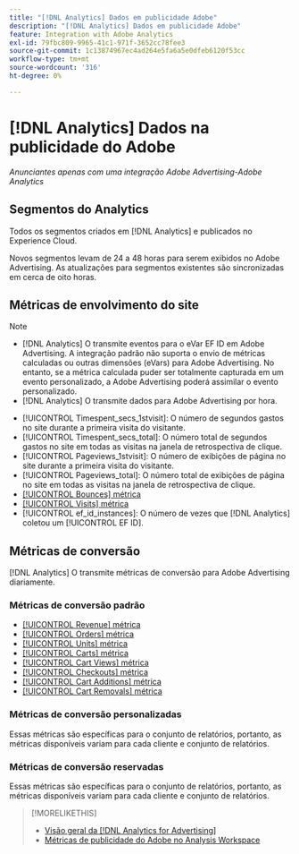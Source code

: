 ```yaml
---
title: "[!DNL Analytics] Dados em publicidade Adobe"
description: "[!DNL Analytics] Dados em publicidade Adobe"
feature: Integration with Adobe Analytics
exl-id: 79fbc809-9965-41c1-971f-3652cc78fee3
source-git-commit: 1c13874967ec4ad264e5fa6a5e0dfeb6120f53cc
workflow-type: tm+mt
source-wordcount: '316'
ht-degree: 0%

---
```


# [!DNL Analytics] Dados na publicidade do Adobe

*Anunciantes apenas com uma integração Adobe Advertising-Adobe Analytics*

## Segmentos do Analytics

Todos os segmentos criados em [!DNL Analytics] e publicados no Experience Cloud.

Novos segmentos levam de 24 a 48 horas para serem exibidos no Adobe Advertising. As atualizações para segmentos existentes são sincronizadas em cerca de oito horas.

<!-- I added "metric" to some of the links below, even though it looks redundant, because of syntax limitations: If you use [!DNL] or [!UICONTROL] as the sole text of a link (such as [[!UICONTROL Revenue]], the tag is included in the link text (such as "[!UICONTROL Revenue]") when it's published. -->

## Métricas de envolvimento do site

>[!NOTE]
>
>* [!DNL Analytics] O transmite eventos para o eVar EF ID em Adobe Advertising.  A integração padrão não suporta o envio de métricas calculadas ou outras dimensões (eVars) para Adobe Advertising. No entanto, se a métrica calculada puder ser totalmente capturada em um evento personalizado, a Adobe Advertising poderá assimilar o evento personalizado.
>* [!DNL Analytics] O transmite dados para Adobe Advertising por hora.


* [!UICONTROL Timespent_secs_1stvisit]: O número de segundos gastos no site durante a primeira visita do visitante.
* [!UICONTROL Timespent_secs_total]: O número total de segundos gastos no site em todas as visitas na janela de retrospectiva de clique.
* [!UICONTROL Pageviews_1stvisit]: O número de exibições de página no site durante a primeira visita do visitante.
* [!UICONTROL Pageviews_total]: O número total de exibições de página no site em todas as visitas na janela de retrospectiva de clique.
* [[!UICONTROL Bounces] métrica](https://experienceleague.adobe.com/docs/analytics/components/metrics/bounces.html)
* [[!UICONTROL Visits] métrica](https://experienceleague.adobe.com/docs/analytics/components/metrics/visits.html)
* [!UICONTROL ef_id_instances]: O número de vezes que [!DNL Analytics] coletou um [!UICONTROL EF ID].

## Métricas de conversão

[!DNL Analytics] O transmite métricas de conversão para Adobe Advertising diariamente.

### Métricas de conversão padrão

* [[!UICONTROL Revenue] métrica](https://experienceleague.adobe.com/docs/analytics/components/metrics/revenue.html)
* [[!UICONTROL Orders] métrica](https://experienceleague.adobe.com/docs/analytics/components/metrics/orders.html)
* [[!UICONTROL Units] métrica](https://experienceleague.adobe.com/docs/analytics/components/metrics/units.html)
* [[!UICONTROL Carts] métrica](https://experienceleague.adobe.com/docs/analytics/components/metrics/carts.html)
* [[!UICONTROL Cart Views] métrica](https://experienceleague.adobe.com/docs/analytics/components/metrics/cart-views.html)
* [[!UICONTROL Checkouts] métrica](https://experienceleague.adobe.com/docs/analytics/components/metrics/checkouts.html)
* [[!UICONTROL Cart Additions] métrica](https://experienceleague.adobe.com/docs/analytics/components/metrics/cart-additions.html)
* [[!UICONTROL Cart Removals] métrica](https://experienceleague.adobe.com/docs/analytics/components/metrics/cart-removals.html)

### Métricas de conversão personalizadas

Essas métricas são específicas para o conjunto de relatórios, portanto, as métricas disponíveis variam para cada cliente e conjunto de relatórios.

### Métricas de conversão reservadas

Essas métricas são específicas para o conjunto de relatórios, portanto, as métricas disponíveis variam para cada cliente e conjunto de relatórios.

>[!MORELIKETHIS]
>
>* [Visão geral da [!DNL Analytics for Advertising]](overview.md)
>* [Métricas de publicidade do Adobe no Analysis Workspace](/help/integrations/analytics/advertising-metrics-in-analytics.md)

